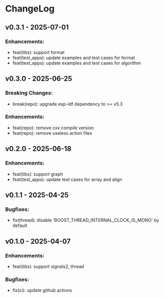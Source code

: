 # ChangeLog

## v0.3.1 - 2025-07-01

### Enhancements:
* feat(libs): support format
* feat(test_apps): update examples and test cases for format
* feat(test_apps): update examples and test cases for algorithm

## v0.3.0 - 2025-06-25

### Breaking Changes:

* break(repo): upgrade esp-idf dependency to >= v5.3

### Enhancements:

* feat(repo): remove cxx compile version
* feat(repo): remove useless action files

## v0.2.0 - 2025-06-18

### Enhancements:

* feat(libs): support graph
* feat(test_apps): update test cases for array and align

## v0.1.1 - 2025-04-25

### Bugfixes:

* fix(thread): disable 'BOOST_THREAD_INTERNAL_CLOCK_IS_MONO' by default

## v0.1.0 - 2025-04-07

### Enhancements:

* feat(libs): support signals2, thread

### Bugfixes:

* fix(ci): update github actions
